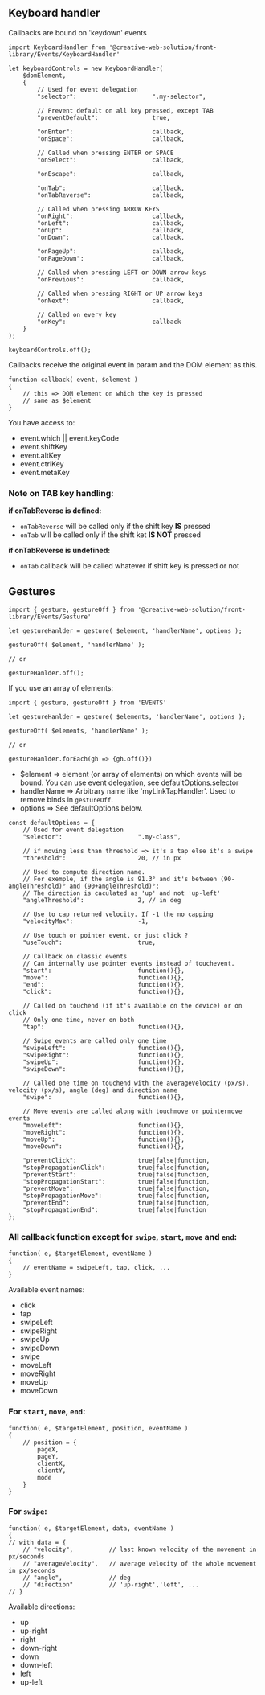 ## Keyboard handler


Callbacks are bound on 'keydown' events


```
import KeyboardHandler from '@creative-web-solution/front-library/Events/KeyboardHandler'

let keyboardControls = new KeyboardHandler(
    $domElement,
    {
        // Used for event delegation
        "selector":                     ".my-selector",

        // Prevent default on all key pressed, except TAB
        "preventDefault":               true,

        "onEnter":                      callback,
        "onSpace":                      callback,

        // Called when pressing ENTER or SPACE
        "onSelect":                     callback,

        "onEscape":                     callback,

        "onTab":                        callback,
        "onTabReverse":                 callback,

        // Called when pressing ARROW KEYS
        "onRight":                      callback,
        "onLeft":                       callback,
        "onUp":                         callback,
        "onDown":                       callback,

        "onPageUp":                     callback,
        "onPageDown":                   callback,

        // Called when pressing LEFT or DOWN arrow keys
        "onPrevious":                   callback,

        // Called when pressing RIGHT or UP arrow keys
        "onNext":                       callback,

        // Called on every key
        "onKey":                        callback
    }
);

keyboardControls.off();
```


Callbacks receive the original event in param and the DOM element as this.

```
function callback( event, $element )
{
    // this => DOM element on which the key is pressed
    // same as $element
}
```

You have access to:

* event.which || event.keyCode
* event.shiftKey
* event.altKey
* event.ctrlKey
* event.metaKey


### Note on TAB key handling:

**if onTabReverse is defined:**

* `onTabReverse` will be called only if the shift key **IS** pressed
* `onTab` will be called only if the shift ket **IS NOT** pressed


**if onTabReverse is undefined:**

* `onTab` callback will be called whatever if shift key is pressed or not

## Gestures

```
import { gesture, gestureOff } from '@creative-web-solution/front-library/Events/Gesture'

let gestureHanlder = gesture( $element, 'handlerName', options );

gestureOff( $element, 'handlerName' );

// or

gestureHanlder.off();
```

If you use an array of elements:

```
import { gesture, gestureOff } from 'EVENTS'

let gestureHanlder = gesture( $elements, 'handlerName', options );

gestureOff( $elements, 'handlerName' );

// or

gestureHanlder.forEach(gh => {gh.off()})
```


* $element => element (or array of elements) on which events will be bound. You can use event delegation, see defaultOptions.selector
* handlerName => Arbitrary name like 'myLinkTapHandler'. Used to remove binds in `gestureOff`.
* options => See defaultOptions below.


```
const defaultOptions = {
    // Used for event delegation
    "selector":                     ".my-class",

    // if moving less than threshold => it's a tap else it's a swipe
    "threshold":                    20, // in px

    // Used to compute direction name.
    // For exemple, if the angle is 91.3° and it's between (90-angleThreshold)° and (90+angleThreshold)°:
    // The direction is caculated as 'up' and not 'up-left'
    "angleThreshold":               2, // in deg

    // Use to cap returned velocity. If -1 the no capping
    "velocityMax":                  -1,

    // Use touch or pointer event, or just click ?
    "useTouch":                     true,

    // Callback on classic events
    // Can internally use pointer events instead of touchevent.
    "start":                        function(){},
    "move":                         function(){},
    "end":                          function(){},
    "click":                        function(){},

    // Called on touchend (if it's available on the device) or on click
    // Only one time, never on both
    "tap":                          function(){},

    // Swipe events are called only one time
    "swipeLeft":                    function(){},
    "swipeRight":                   function(){},
    "swipeUp":                      function(){},
    "swipeDown":                    function(){},

    // Called one time on touchend with the averageVelocity (px/s), velocity (px/s), angle (deg) and direction name
    "swipe":                        function(){},

    // Move events are called along with touchmove or pointermove events
    "moveLeft":                     function(){},
    "moveRight":                    function(){},
    "moveUp":                       function(){},
    "moveDown":                     function(){},

    "preventClick":                 true|false|function,
    "stopPropagationClick":         true|false|function,
    "preventStart":                 true|false|function,
    "stopPropagationStart":         true|false|function,
    "preventMove":                  true|false|function,
    "stopPropagationMove":          true|false|function,
    "preventEnd":                   true|false|function,
    "stopPropagationEnd":           true|false|function
};
```

### All callback function except for `swipe`, `start`, `move` and `end`:

```
function( e, $targetElement, eventName )
{
    // eventName = swipeLeft, tap, click, ...
}
```

Available event names:

* click
* tap
* swipeLeft
* swipeRight
* swipeUp
* swipeDown
* swipe
* moveLeft
* moveRight
* moveUp
* moveDown

### For `start`, `move`, `end`:

```
function( e, $targetElement, position, eventName )
{
    // position = {
        pageX,
        pageY,
        clientX,
        clientY,
        mode
    }
}
```

### For `swipe`:

```
function( e, $targetElement, data, eventName )
{
// with data = {
    // "velocity",          // last known velocity of the movement in px/seconds
    // "averageVelocity",   // average velocity of the whole movement in px/seconds
    // "angle",             // deg
    // "direction"          // 'up-right','left', ...
// }
```

Available directions:

* up
* up-right
* right
* down-right
* down
* down-left
* left
* up-left
